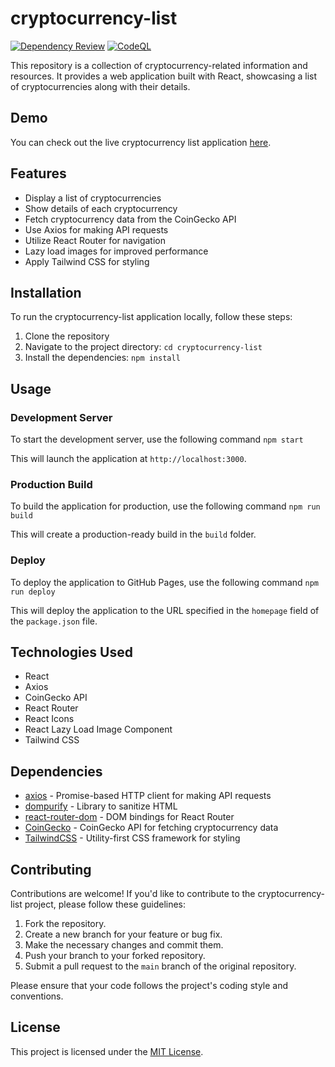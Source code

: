 # cryptocurrency-list

[![Dependency Review](https://github.com/milliorn/cryptocurrency-list/actions/workflows/dependency-review.yml/badge.svg)](https://github.com/milliorn/cryptocurrency-list/actions/workflows/dependency-review.yml)
[![CodeQL](https://github.com/milliorn/cryptocurrency-list/actions/workflows/github-code-scanning/codeql/badge.svg)](https://github.com/milliorn/cryptocurrency-list/actions/workflows/github-code-scanning/codeql)

This repository is a collection of cryptocurrency-related information and resources. It provides a web application built with React, showcasing a list of cryptocurrencies along with their details.

## Demo

You can check out the live cryptocurrency list application [here](https://milliorn.github.io/cryptocurrency-list).

## Features

- Display a list of cryptocurrencies
- Show details of each cryptocurrency
- Fetch cryptocurrency data from the CoinGecko API
- Use Axios for making API requests
- Utilize React Router for navigation
- Lazy load images for improved performance
- Apply Tailwind CSS for styling

## Installation

To run the cryptocurrency-list application locally, follow these steps:

1. Clone the repository
2. Navigate to the project directory: `cd cryptocurrency-list`
3. Install the dependencies: `npm install`

## Usage

### Development Server

To start the development server, use the following command `npm start`

This will launch the application at `http://localhost:3000`.

### Production Build

To build the application for production, use the following command `npm run build`

This will create a production-ready build in the `build` folder.

### Deploy

To deploy the application to GitHub Pages, use the following command `npm run deploy`

This will deploy the application to the URL specified in the `homepage` field of the `package.json` file.

## Technologies Used

- React
- Axios
- CoinGecko API
- React Router
- React Icons
- React Lazy Load Image Component
- Tailwind CSS

## Dependencies

- [axios](https://www.npmjs.com/package/axios) - Promise-based HTTP client for making API requests
- [dompurify](https://www.npmjs.com/package/dompurify) - Library to sanitize HTML
- [react-router-dom](https://www.npmjs.com/package/react-router-dom) - DOM bindings for React Router
- [CoinGecko](https://www.coingecko.com/en/api/documentation) - CoinGecko API for fetching cryptocurrency data
- [TailwindCSS](https://tailwindcss.com/docs/guides/create-react-app) - Utility-first CSS framework for styling

## Contributing

Contributions are welcome! If you'd like to contribute to the cryptocurrency-list project, please follow these guidelines:

1. Fork the repository.
2. Create a new branch for your feature or bug fix.
3. Make the necessary changes and commit them.
4. Push your branch to your forked repository.
5. Submit a pull request to the `main` branch of the original repository.

Please ensure that your code follows the project's coding style and conventions.

## License

This project is licensed under the [MIT License](LICENSE).
